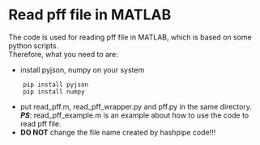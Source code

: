 # Read pff file in MATLAB
The code is used for reading pff file in MATLAB, which is based on some python scripts.  
Therefore, what you need to are:
* install pyjson, numpy on your system
```
    pip install pyjson
    pip install numpy
```
* put read_pff.m, read_pff_wrapper.py and pff.py in the same directory.  
***PS***: read_pff_example.m is an example about how to use the code to read pff file.  
* **DO NOT** change the file name created by hashpipe code!!! 
